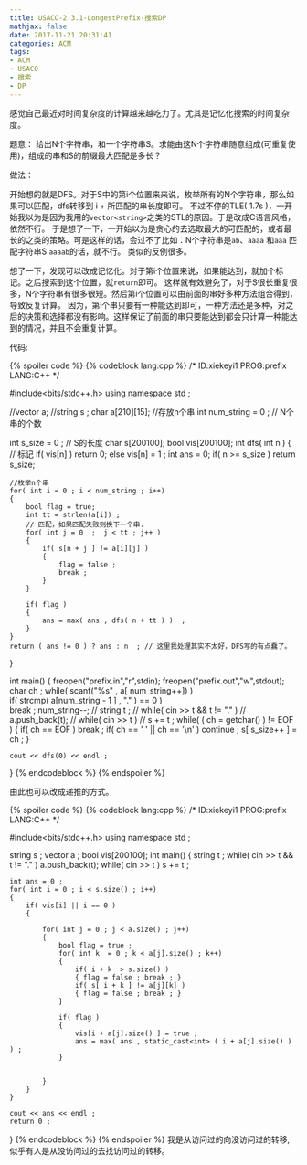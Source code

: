 ```yaml
---
title: USACO-2.3.1-LongestPrefix-搜索DP
mathjax: false
date: 2017-11-21 20:31:41
categories: ACM
tags:
- ACM
- USACO
- 搜索
- DP
---
```



感觉自己最近对时间复杂度的计算越来越吃力了。尤其是记忆化搜索的时间复杂度。

<!--more-->

题意：
给出N个字符串，和一个字符串S。求能由这N个字符串随意组成(可重复使用)，组成的串和S的前缀最大匹配是多长？


做法：

开始想的就是DFS。对于S中的第i个位置来来说，枚举所有的N个字符串，那么如果可以匹配，dfs转移到 i + 所匹配的串长度即可。
不过不停的TLE( 1.7s )，一开始我以为是因为我用的`vector<string>`之类的STL的原因。于是改成C语言风格，依然不行。
于是想了一下，一开始以为是贪心的去选取最大的可匹配的，或者最长的之类的策略。可是这样的话，会过不了比如：N个字符串是`ab`、`aaaa` 和`aaa` 匹配字符串S `aaaab`的话，就不行。 类似的反例很多。

想了一下，发现可以改成记忆化。对于第i个位置来说，如果能达到，就加个标记。之后搜索到这个位置，就`return`即可。
这样就有效避免了，对于S很长重复很多，N个字符串有很多很短。然后第i个位置可以由前面的串好多种方法组合得到，导致反复计算。
因为，第i个串只要有一种能达到即可，一种方法还是多种，对之后的决策和选择都没有影响。这样保证了前面的串只要能达到都会只计算一种能达到的情况，并且不会重复计算。

代码:

{% spoiler code %}
{% codeblock lang:cpp %} 
/*
ID:xiekeyi1
PROG:prefix
LANG:C++
 */

#include<bits/stdc++.h>
using namespace std ;

//vector<string> a;
//string s ; 
char a[210][15]; //存放n个串
int num_string = 0 ;  // N个串的个数


int s_size = 0 ; // S的长度
char s[200100]; 
bool vis[200100];
int dfs( int n )
{
	// 标记
	if( vis[n] )
		return 0;
	else
		vis[n] = 1 ; 
	int ans = 0; 
	if( n >= s_size )
		return s_size;

	//枚举n个串
	for( int i = 0 ; i < num_string ; i++)
	{
		bool flag = true; 
		int tt = strlen(a[i]) ; 
		// 匹配，如果匹配失败则换下一个串.
		for( int j = 0  ;  j < tt ; j++ ) 
		{
			if( s[n + j ] != a[i][j] )
			{
				flag = false ;
				break ; 
			}
		}

		if( flag ) 
		{
			ans = max( ans , dfs( n + tt ) )  ;
		}
	}
	return ( ans != 0 ) ? ans : n  ; // 这里我处理其实不太好，DFS写的有点蠢了。
}






int main()
{
	freopen("prefix.in","r",stdin);
	freopen("prefix.out","w",stdout);
	char ch ; 
	while( scanf("%s" , a[ num_string++]) )  
		if( strcmp( a[num_string - 1 ] , "." ) == 0 )  
			break ;
	num_string--;
//	string t ;
//	while( cin >> t && t != "." )
//		a.push_back(t);
//	while( cin >> t )
//		s += t ; 
	while( ( ch = getchar() ) != EOF  )
	{
		if( ch == EOF )
			break ; 
		if( ch == ' ' || ch == '\n' )
			continue ;
		s[ s_size++ ] = ch ;
	}




	cout << dfs(0) << endl ;
}
{% endcodeblock %} 
{% endspoiler %}

由此也可以改成递推的方式。




{% spoiler code %}
{% codeblock lang:cpp %} 
/*
ID:xiekeyi1
PROG:prefix
LANG:C++
 */

#include<bits/stdc++.h>
using namespace std ;

string s ;
vector<string> a ;
bool vis[200100];
int main()
{
	string t ;
	while( cin >> t && t != "." )
		a.push_back(t);
	while( cin >> t )
		s += t ;

	int ans = 0 ; 
	for( int i = 0 ; i < s.size() ; i++)
	{
		if( vis[i] || i == 0 )
		{

			for( int j = 0 ; j < a.size() ; j++)
			{
				bool flag = true ; 
				for( int k  = 0 ; k < a[j].size() ; k++)
				{
					if( i + k  > s.size() )
					{ flag = false ; break ; }
					if( s[ i + k ] != a[j][k] )
					{ flag = false ; break ; }
				}

				if( flag )
				{
					vis[i + a[j].size() ] = true ;
					ans = max( ans , static_cast<int> ( i + a[j].size() )  ) ;
				}


			}
		}
	}

	cout << ans << endl ;
	return 0 ; 
}
{% endcodeblock %} 
{% endspoiler %}
我是从访问过的向没访问过的转移,似乎有人是从没访问过的去找访问过的转移。


